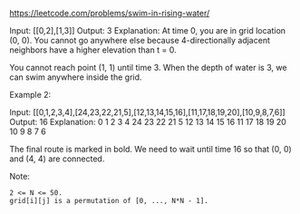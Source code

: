https://leetcode.com/problems/swim-in-rising-water/

Input: [[0,2],[1,3]]
Output: 3
Explanation:
At time 0, you are in grid location (0, 0).
You cannot go anywhere else because 4-directionally adjacent neighbors have a higher elevation than t = 0.

You cannot reach point (1, 1) until time 3.
When the depth of water is 3, we can swim anywhere inside the grid.

Example 2:

Input: [[0,1,2,3,4],[24,23,22,21,5],[12,13,14,15,16],[11,17,18,19,20],[10,9,8,7,6]]
Output: 16
Explanation:
0 1 2 3 4
24 23 22 21 5
12 13 14 15 16
11 17 18 19 20
10 9 8 7 6

The final route is marked in bold.
We need to wait until time 16 so that (0, 0) and (4, 4) are connected.

Note:

    2 <= N <= 50.
    grid[i][j] is a permutation of [0, ..., N*N - 1].
